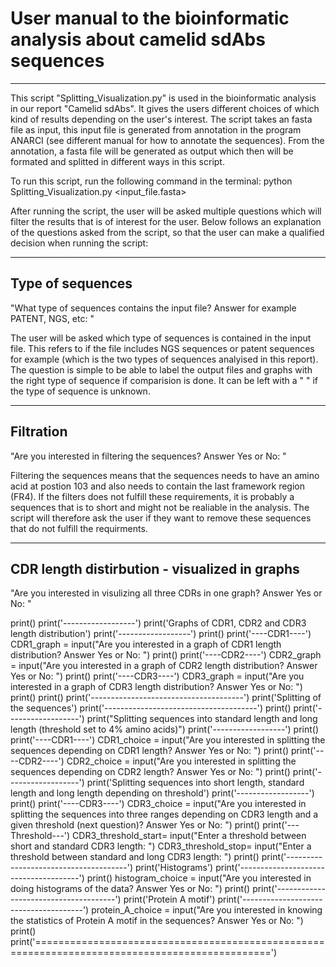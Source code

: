 # User manual to the bioinformatic analysis about camelid sdAbs sequences
***

This script "Splitting_Visualization.py" is used in the bioinformatic analysis in our report "Camelid sdAbs". It gives the users different choices of which kind of results depending on the user's interest. The script takes an fasta file as input, this input file is generated from annotation in the program ANARCI (see different manual for how to annotate the sequences). From the annotation, a fasta file will be generated as output which then will be formated and splitted in different ways in this script. 

To run this script, run the following command in the terminal: 
  python Splitting_Visualization.py <input_file.fasta>

After running the script, the user will be asked multiple questions which will filter the results that is of interest for the user. Below follows an explanation of the questions asked from the script, so that the user can make a qualified decision when running the script: 

--------------------------------------
Type of sequences
--------------------------------------
"What type of sequences contains the input file? Answer for example PATENT, NGS, etc: "

The user will be asked which type of sequences is contained in the input file. This refers to if the file includes NGS sequences or patent sequences for example (which is the two types of sequences analyised in this report). The question is simple to be able to label the output files and graphs with the right type of sequence if comparision is done. It can be left with a " " if the type of sequence is unknown. 

--------------------------------------
Filtration
--------------------------------------
"Are you interested in filtering the sequences? Answer Yes or No: "

Filtering the sequences means that the sequences needs to have an amino acid at postion 103 and also needs to contain the last framework region (FR4). If the filters does not fulfill these requirements, it is probably a sequences that is to short and might not be realiable in the analysis. The script will therefore ask the user if they want to remove these sequences that do not fulfill the requirments. 


--------------------------------------
CDR length distirbution - visualized in graphs
--------------------------------------
"Are you interested in visulizing all three CDRs in one graph? Answer Yes or No: "


print()
print('------------------')
print('Graphs of CDR1, CDR2 and CDR3 length distribution')
print('------------------')
print()
print('----CDR1----')
CDR1_graph = input("Are you interested in a graph of CDR1 length distribution? Answer Yes or No: ")
print()
print('----CDR2----')
CDR2_graph = input("Are you interested in a graph of CDR2 length distribution? Answer Yes or No: ")
print()
print('----CDR3----')
CDR3_graph = input("Are you interested in a graph of CDR3 length distribution? Answer Yes or No: ")
print()
print()
print('--------------------------------------')
print('Splitting of the sequences')
print('--------------------------------------')
print()
print('------------------')
print("Splitting sequences into standard length and long length (threshold set to 4% amino acids)")
print('------------------')
print()
print('----CDR1----')
CDR1_choice = input("Are you interested in splitting the sequences depending on CDR1 length? Answer Yes or No: ")
print()
print('----CDR2----')
CDR2_choice = input("Are you interested in splitting the sequences depending on CDR2 length? Answer Yes or No: ")
print()
print('------------------')
print('Splitting sequences into short length, standard length and long length depending on threshold')
print('------------------')
print()
print('----CDR3----')
CDR3_choice = input("Are you interested in splitting the sequences into three ranges depending on CDR3 length and a given threshold (next question)? Answer Yes or No: ")
print()
print('---Threshold---')
CDR3_threshold_start= input("Enter a threshold between short and standard CDR3 length: ")
CDR3_threshold_stop= input("Enter a threshold between standard and long CDR3 length: ")
print()
print('--------------------------------------')
print('Histograms')
print('--------------------------------------')
print()
histogram_choice = input("Are you interested in doing histograms of the data? Answer Yes or No: ")
print()
print('--------------------------------------')
print('Protein A motif')
print('--------------------------------------')
protein_A_choice = input("Are you interested in knowing the statistics of Protein A motif in the sequences? Answer Yes or No: ")
print()
print('===============================================================================================')



